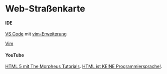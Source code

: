 # Web-Straßenkarte

#### IDE 
[VS Code](https://code.visualstudio.com/) mit [vim-Erweiterung](https://marketplace.visualstudio.com/items?itemName=vscodevim.vim)

[Vim](https://www.vim.org/)

#### YouTube 
[HTML 5 mit The Morpheus Tutorials](https://www.youtube.com/watch?v=pM-G2sIFPkA&list=PLNmsVeXQZj7qIbKPeroqn3-BkUTWzYBT4).
[HTML ist KEINE Programmiersprache!](https://www.youtube.com/watch?v=LNyErvvoZy8).
